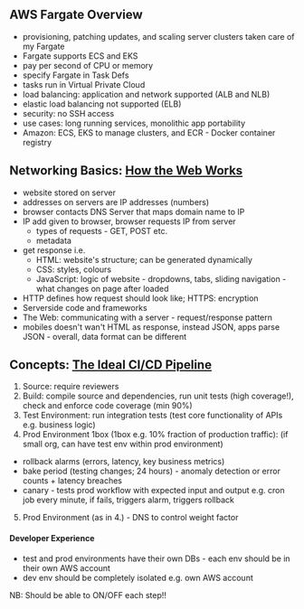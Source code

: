 ## AWS Fargate Overview
* provisioning, patching updates, and scaling server clusters taken care of my Fargate
* Fargate supports ECS and EKS
* pay per second of CPU or memory
* specify Fargate in Task Defs
* tasks run in Virtual Private Cloud
* load balancing: application and network supported (ALB and NLB)
* elastic load balancing not supported (ELB)
* security: no SSH access
* use cases: long running services, monolithic app portability
* Amazon: ECS, EKS to manage clusters, and ECR - Docker container registry

## Networking Basics: [How the Web Works](https://www.youtube.com/watch?v=hJHvdBlSxug)
* website stored on server
* addresses on servers are IP addresses (numbers)
* browser contacts DNS Server that maps domain name to IP
* IP add given to browser, browser requests IP from server
  * types of requests - GET, POST etc.
  * metadata
* get response i.e.
  * HTML: website's structure; can be generated dynamically
  * CSS: styles, colours
  * JavaScript: logic of website - dropdowns, tabs, sliding navigation - what changes on page after loaded
* HTTP defines how request should look like; HTTPS: encryption
* Serverside code and frameworks
* The Web: communicating with a server - request/response pattern
* mobiles doesn't wan't HTML as response, instead JSON, apps parse JSON - overall, data format can be different

## Concepts: [The Ideal CI/CD Pipeline](https://www.youtube.com/watch?v=OPwU3UWCxhw)
1. Source: require reviewers
2. Build: compile source and dependencies, run unit tests (high coverage!), check and enforce code coverage (min 90%)
3. Test Environment: run integration tests (test core functionality of APIs e.g. business logic)
4. Prod Environment 1box (1box e.g. 10% fraction of production traffic):  (if small org, can have test env within prod environment)
  * rollback alarms (errors, latency, key business metrics)
  * bake period (testing changes; 24 hours) - anomaly detection or error counts + latency breaches
  * canary - tests prod workflow with expected input and output e.g. cron job every minute, if fails, triggers alarm, triggers rollback
5. Prod Environment (as in 4.) - DNS to control weight factor

#### Developer Experience
* test and prod environments have their own DBs - each env should be in their own AWS account
* dev env should be completely isolated e.g. own AWS account

NB: Should be able to ON/OFF each step!!
